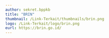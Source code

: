 ```yaml
---
author: sekret.bppkb
title: "BRIN"
thumbnail: /Link-Terkait/thumbnails/brin.png
logo: /Link-Terkait/logo/brin.png
eurl: https://brin.go.id/
---
```

